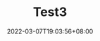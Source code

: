 ---
title:          "Test3"
subTitle:       ""
description:    ""
date:           2022-03-07T19:03:56+08:00
author:         ""
image:          ""
tags:           [“arrset”]
categories:     ["categoriy"]
archives:       ""
weight:         0
draft:          false
---